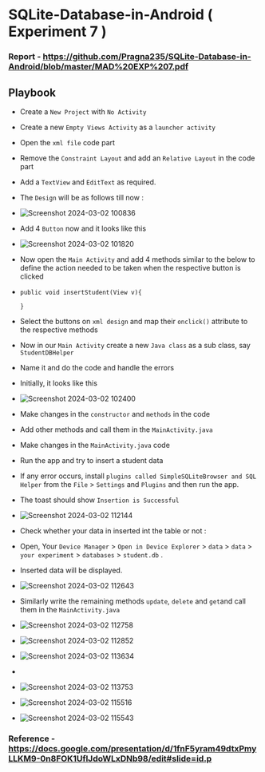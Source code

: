 # SQLite-Database-in-Android ( Experiment 7 )

### Report - https://github.com/Pragna235/SQLite-Database-in-Android/blob/master/MAD%20EXP%207.pdf

## Playbook

* Create a `New Project` with `No Activity`
* Create a new `Empty Views Activity` as a `launcher activity`
* Open the `xml file` code part
* Remove the `Constraint Layout` and add an `Relative Layout` in the code part
* Add a `TextView` and `EditText` as required.
* The `Design` will be as follows till now :
* ![Screenshot 2024-03-02 100836](https://github.com/Pragna235/SQLite-Database-in-Android/assets/109524200/9d269dbc-69c0-426b-b7ab-7607aec2c753)

* Add 4 `Button` now and it looks like this
* ![Screenshot 2024-03-02 101820](https://github.com/Pragna235/SQLite-Database-in-Android/assets/109524200/c7336baa-fa51-403e-b537-7e8d00c394a2)




* Now open the `Main Activity` and add 4 methods similar to the below to define the action needed to be taken when the respective button is clicked
*     public void insertStudent(View v){

      }
* Select the buttons on `xml design` and map their `onclick()` attribute to the respective methods
* Now in our `Main Activity` create a new `Java class` as a sub class, say `StudentDBHelper`
* Name it and do the code and handle the errors
* Initially, it looks like this
* ![Screenshot 2024-03-02 102400](https://github.com/Pragna235/SQLite-Database-in-Android/assets/109524200/2d82dad0-e8e6-4eb3-9448-3f1dd1030ca7)

* Make changes in the `constructor` and `methods` in the code
* Add other methods and call them in the `MainActivity.java`
* Make changes in the `MainActivity.java` code
* Run the app and try to insert a student data
* If any error occurs, install `plugins called SimpleSQLiteBrowser and SQL Helper` from the `File` > `Settings` and `Plugins` and then run the app.
* The toast should show `Insertion is Successful`
* ![Screenshot 2024-03-02 112144](https://github.com/Pragna235/SQLite-Database-in-Android/assets/109524200/04dbb8f2-da48-4819-861e-26166b268f12)


* Check whether your data in inserted int the table or not :
* Open, Your `Device Manager` > `Open in Device Explorer` > `data` > `data` > `your experiment` > `databases` > `student.db` .
* Inserted data will be displayed.
* ![Screenshot 2024-03-02 112643](https://github.com/Pragna235/SQLite-Database-in-Android/assets/109524200/bed70d36-4a1d-4b37-a6c1-e72cbcc48f74)


* Similarly write the remaining methods `update`, `delete` and `get`and call them in the `MainActivity.java`
* ![Screenshot 2024-03-02 112758](https://github.com/Pragna235/SQLite-Database-in-Android/assets/109524200/f2dee046-2a45-4724-ad5b-6c824c0d8b57)
* ![Screenshot 2024-03-02 112852](https://github.com/Pragna235/SQLite-Database-in-Android/assets/109524200/101db946-d9f0-4ee4-a7a9-8323aea21eca)

* ![Screenshot 2024-03-02 113634](https://github.com/Pragna235/SQLite-Database-in-Android/assets/109524200/cb2fd499-1256-4c32-9248-e8997701fa59)

* 
* ![Screenshot 2024-03-02 113753](https://github.com/Pragna235/SQLite-Database-in-Android/assets/109524200/6bfec1b8-4cc5-4450-af7b-b2636384b10e)

* ![Screenshot 2024-03-02 115516](https://github.com/Pragna235/SQLite-Database-in-Android/assets/109524200/bd75a262-4de5-4f4b-a419-fe9c613b7a46)

* ![Screenshot 2024-03-02 115543](https://github.com/Pragna235/SQLite-Database-in-Android/assets/109524200/93af9203-a3c7-46d1-b833-7fdca0781e62)

### Reference - https://docs.google.com/presentation/d/1fnF5yram49dtxPmyLLKM9-0n8FOK1UflJdoWLxDNb98/edit#slide=id.p






